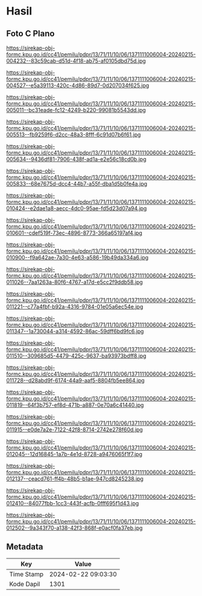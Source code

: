 # Hasil

## Foto C Plano

https://sirekap-obj-formc.kpu.go.id/cc41/pemilu/pdpr/13/71/11/10/06/1371111006004-20240215-004232--83c59cab-d51d-4f18-ab75-af0105dbd75d.jpg

https://sirekap-obj-formc.kpu.go.id/cc41/pemilu/pdpr/13/71/11/10/06/1371111006004-20240215-004527--e5a39113-420c-4d86-89d7-0d207034f625.jpg

https://sirekap-obj-formc.kpu.go.id/cc41/pemilu/pdpr/13/71/11/10/06/1371111006004-20240215-005011--bc31eade-fc12-4249-b220-99081b5543dd.jpg

https://sirekap-obj-formc.kpu.go.id/cc41/pemilu/pdpr/13/71/11/10/06/1371111006004-20240215-005513--fb9259f6-d2cc-48a3-8fff-6c91d07b6f61.jpg

https://sirekap-obj-formc.kpu.go.id/cc41/pemilu/pdpr/13/71/11/10/06/1371111006004-20240215-005634--9436df81-7906-438f-ad1a-e2e56c18cd0b.jpg

https://sirekap-obj-formc.kpu.go.id/cc41/pemilu/pdpr/13/71/11/10/06/1371111006004-20240215-005833--68e7675d-dcc4-44b7-a55f-dba1d5b0fe4a.jpg

https://sirekap-obj-formc.kpu.go.id/cc41/pemilu/pdpr/13/71/11/10/06/1371111006004-20240215-010424--e2dae1a8-aecc-4dc0-95ae-fd5d23d07a94.jpg

https://sirekap-obj-formc.kpu.go.id/cc41/pemilu/pdpr/13/71/11/10/06/1371111006004-20240215-010601--cdef519f-73ec-4896-8773-366a65197af4.jpg

https://sirekap-obj-formc.kpu.go.id/cc41/pemilu/pdpr/13/71/11/10/06/1371111006004-20240215-010900--f9a642ae-7a30-4e63-a586-19b49da334a6.jpg

https://sirekap-obj-formc.kpu.go.id/cc41/pemilu/pdpr/13/71/11/10/06/1371111006004-20240215-011026--7aa1263a-80f6-4767-a17d-e5cc2f9ddb58.jpg

https://sirekap-obj-formc.kpu.go.id/cc41/pemilu/pdpr/13/71/11/10/06/1371111006004-20240215-011221--c77a4fbf-b92a-4316-9784-01e05a6ec54e.jpg

https://sirekap-obj-formc.kpu.go.id/cc41/pemilu/pdpr/13/71/11/10/06/1371111006004-20240215-011347--1a730044-a314-4592-86ac-59dff6bd9fc6.jpg

https://sirekap-obj-formc.kpu.go.id/cc41/pemilu/pdpr/13/71/11/10/06/1371111006004-20240215-011510--309685d5-4479-425c-9637-ba93973bdff8.jpg

https://sirekap-obj-formc.kpu.go.id/cc41/pemilu/pdpr/13/71/11/10/06/1371111006004-20240215-011728--d28abd9f-6174-44a9-aaf5-8804fb5ee864.jpg

https://sirekap-obj-formc.kpu.go.id/cc41/pemilu/pdpr/13/71/11/10/06/1371111006004-20240215-011819--64f3b757-ef8d-471b-a887-0e70a6c41440.jpg

https://sirekap-obj-formc.kpu.go.id/cc41/pemilu/pdpr/13/71/11/10/06/1371111006004-20240215-011915--e0de7a2e-7122-42f8-8714-2742e278f60d.jpg

https://sirekap-obj-formc.kpu.go.id/cc41/pemilu/pdpr/13/71/11/10/06/1371111006004-20240215-012045--12d16845-1a7b-4e1d-8728-a9476065f1f7.jpg

https://sirekap-obj-formc.kpu.go.id/cc41/pemilu/pdpr/13/71/11/10/06/1371111006004-20240215-012137--ceacd761-ff4b-48b5-b1ae-947cd8245238.jpg

https://sirekap-obj-formc.kpu.go.id/cc41/pemilu/pdpr/13/71/11/10/06/1371111006004-20240215-012410--84077fbb-1cc3-443f-acfb-0fff695f1d43.jpg

https://sirekap-obj-formc.kpu.go.id/cc41/pemilu/pdpr/13/71/11/10/06/1371111006004-20240215-012502--9a343f70-a138-42f3-868f-e0acf0fa37eb.jpg


## Metadata

| Key        | Value               |
| ---------- | ------------------- |
| Time Stamp | 2024-02-22 09:03:30 |
| Kode Dapil | 1301                |



